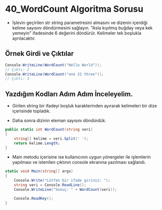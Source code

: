 # 40_WordCount Algoritma Sorusu

* İşlevin geçirilen str string parametresini almasını ve dizenin içerdiği kelime sayısını döndürmesini sağlayın. "Asla kıyılmış buğday veya kek yemeyin" ifadesinde 6 değerini döndürür. Kelimeler tek boşlukla ayrılacaktır.

## Örnek Girdi ve Çıktılar

~~~ C#
Console.WriteLine(WordCount("Hello World"));
// Çıktı: 2
Console.WriteLine(WordCount("one 22 three"));
// Çıktı: 3
~~~

## Yazdığım Kodları Adım Adım İnceleyelim.

* Girilen string bir ifadeyi boşluk karakterinden ayırarak kelimeleri bir dize içerisinde topladık.

* Daha sonra dizinin eleman sayısını döndürdük.

~~~ C#
public static int WordCount(string veri)
{
    string[] kelime = veri.Split(' ');
    return kelime.Length;
}
~~~

* Main metodu içerisine ise kullanıcının uygun yönergeler ile işlemlerin yapılması ve istenilen çıktının console ekranına yazılması sağlandı.

~~~ C#
static void Main(string[] args)
{
    Console.Write("Lütfen bir ifade giriniz: ");
    string veri = Console.ReadLine();
    Console.WriteLine("Sonuç: " + WordCount(veri));

    Console.ReadKey();
}
~~~